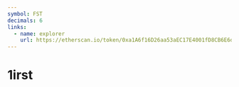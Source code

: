 ```yaml
---
symbol: FST
decimals: 6
links:
  - name: explorer
    url: https://etherscan.io/token/0xa1A6f16D26aa53aEC17E4001fD8CB6E6d5B17Ff7
---
```


# 1irst
